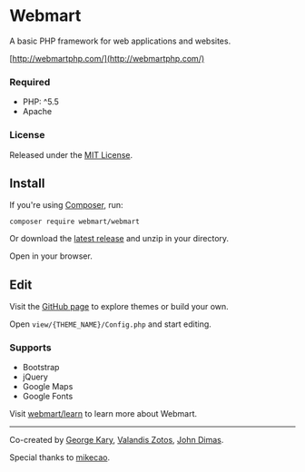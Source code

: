 # Webmart

A basic PHP framework for web applications and websites.

[http://webmartphp.com/](http://webmartphp.com/)

### Required

- PHP: ^5.5
- Apache

### License

Released under the [MIT License](https://github.com/Webmart/webmart/blob/master/LICENSE.md).

## Install

If you're using [Composer](https://packagist.org/packages/webmart/webmart), run:

```
composer require webmart/webmart
```

Or download the [latest release](https://github.com/webmart/webmart/archive/master.zip) and unzip in your directory.

Open in your browser.

## Edit

Visit the [GitHub page](https://github.com/Webmart/) to explore themes or build your own.

Open `view/{THEME_NAME}/Config.php` and start editing.

### Supports

- Bootstrap
- jQuery
- Google Maps
- Google Fonts

Visit [webmart/learn](http://webmartphp.com/) to learn more about Webmart.

---

Co-created by [George Kary](http://georgekary.com/), [Valandis Zotos](https://github.com/BalzoT), [John Dimas](https://github.com/jdimas87).

Special thanks to [mikecao](https://github.com/mikecao/flight).
